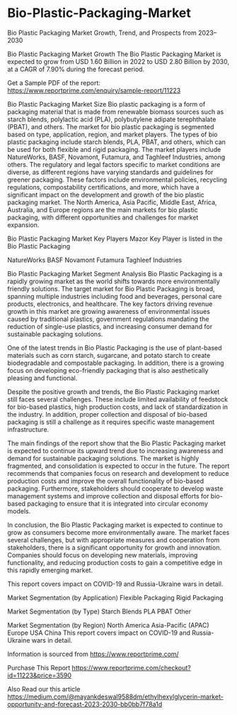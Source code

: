 # Bio-Plastic-Packaging-Market
Bio Plastic Packaging Market Growth, Trend, and Prospects from 2023–2030

Bio Plastic Packaging Market Growth
The Bio Plastic Packaging Market is expected to grow from USD 1.60 Billion in 2022 to USD 2.80 Billion by 2030, at a CAGR of 7.90% during the forecast period.

Get a Sample PDF of the report: https://www.reportprime.com/enquiry/sample-report/11223

Bio Plastic Packaging Market Size
Bio plastic packaging is a form of packaging material that is made from renewable biomass sources such as starch blends, polylactic acid (PLA), polybutylene adipate terephthalate (PBAT), and others. The market for bio plastic packaging is segmented based on type, application, region, and market players. The types of bio plastic packaging include starch blends, PLA, PBAT, and others, which can be used for both flexible and rigid packaging. The market players include NatureWorks, BASF, Novamont, Futamura, and Taghleef Industries, among others. The regulatory and legal factors specific to market conditions are diverse, as different regions have varying standards and guidelines for greener packaging. These factors include environmental policies, recycling regulations, compostability certifications, and more, which have a significant impact on the development and growth of the bio plastic packaging market. The North America, Asia Pacific, Middle East, Africa, Australia, and Europe regions are the main markets for bio plastic packaging, with different opportunities and challenges for market expansion.

Bio Plastic Packaging Market Key Players
Mazor Key Player is listed in the Bio Plastic Packaging

NatureWorks
BASF
Novamont
Futamura
Taghleef Industries

Bio Plastic Packaging Market Segment Analysis
Bio Plastic Packaging is a rapidly growing market as the world shifts towards more environmentally friendly solutions. The target market for Bio Plastic Packaging is broad, spanning multiple industries including food and beverages, personal care products, electronics, and healthcare. The key factors driving revenue growth in this market are growing awareness of environmental issues caused by traditional plastics, government regulations mandating the reduction of single-use plastics, and increasing consumer demand for sustainable packaging solutions.

One of the latest trends in Bio Plastic Packaging is the use of plant-based materials such as corn starch, sugarcane, and potato starch to create biodegradable and compostable packaging. In addition, there is a growing focus on developing eco-friendly packaging that is also aesthetically pleasing and functional.

Despite the positive growth and trends, the Bio Plastic Packaging market still faces several challenges. These include limited availability of feedstock for bio-based plastics, high production costs, and lack of standardization in the industry. In addition, proper collection and disposal of bio-based packaging is still a challenge as it requires specific waste management infrastructure.

The main findings of the report show that the Bio Plastic Packaging market is expected to continue its upward trend due to increasing awareness and demand for sustainable packaging solutions. The market is highly fragmented, and consolidation is expected to occur in the future. The report recommends that companies focus on research and development to reduce production costs and improve the overall functionality of bio-based packaging. Furthermore, stakeholders should cooperate to develop waste management systems and improve collection and disposal efforts for bio-based packaging to ensure that it is integrated into circular economy models.

In conclusion, the Bio Plastic Packaging market is expected to continue to grow as consumers become more environmentally aware. The market faces several challenges, but with appropriate measures and cooperation from stakeholders, there is a significant opportunity for growth and innovation. Companies should focus on developing new materials, improving functionality, and reducing production costs to gain a competitive edge in this rapidly emerging market.

This report covers impact on COVID-19 and Russia-Ukraine wars in detail.

Market Segmentation (by Application)
Flexible Packaging
Rigid Packaging

Market Segmentation (by Type)
Starch Blends
PLA
PBAT
Other

Market Segmentation (by Region)
North America
Asia-Pacific (APAC)
Europe
USA
China
This report covers impact on COVID-19 and Russia-Ukraine wars in detail.

Information is sourced from https://www.reportprime.com/

Purchase This Report
https://www.reportprime.com/checkout?id=11223&price=3590

Also Read our this article
https://medium.com/@mayankdeswal9588dm/ethylhexylglycerin-market-opportunity-and-forecast-2023-2030-bb0bb7f78a1d

